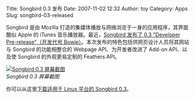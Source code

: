 Title: Songbird 0.3 发布
Date: 2007-11-02 12:32
Author: toy
Category: Apps
Slug: songbird-03-released

Songbird 是由 Mozilla
打造的集媒体播放与网络浏览于一身的应用程序，其界面酷似 Apple 的 iTunes
音乐播放器。最近，[Songbird 发布了 0.3 "Developer Pre-release"（开发代号
Bowie）](http://www.songbirdnest.com/node/2245)。本次发布的特色包括供网页设计人员将其网站与
Songbird 的功能相整合的 Webpage API、为开发者改进了 Add-on API、以及使
Songbird 的外观更易定制的 Feathers API。

[![Songbird 0.3
屏幕截图](http://i.linuxtoy.org/i/2007/11/songbird-thumb.png)](http://i.linuxtoy.org/i/2007/11/songbird.png)  
*Songbird 0.3 屏幕截图*

你可以从这里[下载适用于 Linux 平台的 Songbird
0.3](http://developer.songbirdnest.com/)。
